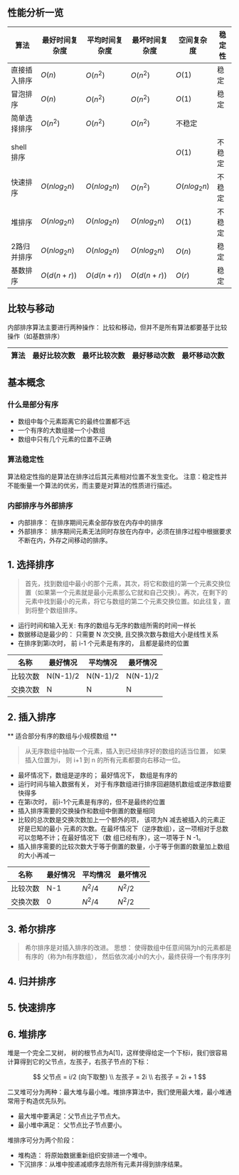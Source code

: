
## 性能分析一览

算法 |  最好时间复杂度 |  平均时间复杂度 | 最坏时间复杂度 | 空间复杂度 | 稳定性
--- | --- | --- | --- | --- |--- 
直接插入排序 | $O(n)$  | $O(n^2)$ | $O(n^2)$ |$O(1)$ | 稳定
冒泡排序 | $O(n)$ | $O(n^2)$ | $O(n^2)$ | $O(1)$ | 稳定
简单选择排序 | $O(n^2)$ | $O(n^2)$ | $O(n^2)$ | 不稳定
shell 排序 |  |  |  | $O(1)$ | 不稳定
快速排序 | $O(nlog_2n)$ |  $O(nlog_2n)$  | $O(n^2)$ | $O(nlog_2n)$ | 不稳定
堆排序 | $O(nlog_2n)$ |  $O(nlog_2n)$  | $O(nlog_2n)$ | $O(1)$ | 不稳定
2路归并排序 |  $O(nlog_2n)$ |  $O(nlog_2n)$  | $O(nlog_2n)$ | $O(n)$ | 稳定
基数排序 | $O(d(n+r))$ |  $O(d(n+r))$  | $O(d(n+r))$ | $O(r )$ | 稳定

## 比较与移动

内部排序算法主要进行两种操作： 比较和移动，但并不是所有算法都要基于比较操作（如基数排序）

算法 | 最好比较次数 | 最坏比较次数 | 最好移动次数 | 最坏移动次数 
--- | --- | --- | --- | ---



## 基本概念

### 什么是部分有序
-  数组中每个元素距离它的最终位置都不远
-  一个有序的大数组接一个小数组
-  数组中只有几个元素的位置不正确

### 算法稳定性
算法稳定性指的是算法在排序过后其元素相对位置不发生变化。 注意：稳定性并不能衡量一个算法的优劣，而主要是对算法的性质进行描述。

### 内部排序与外部排序

-  内部排序： 在排序期间元素全部存放在内存中的排序
-  外部排序： 排序期间元素无法同时存放在内存中，必须在排序过程中根据要求不断在内，外存之间移动的排序。


## 1. 选择排序
> 首先，找到数组中最小的那个元素，其次，将它和数组的第一个元素交换位置（如果第一个元素就是最小元素那么它就和自己交换）。再次，在剩下的元素中找到最小的元素，将它与数组的第二个元素交换位置。如此往复，直到将整个数组排序。

- 运行时间和输入无关: 有序的数组与无序的数组所需的时间一样长
- 数据移动是最少的： 只需要 N 次交换, 且交换次数与数组大小是线性关系
- 在排序到第i次时， 前 i-1 个元素是有序的， 且都是最终的位置

名称              |     最好情况           | 平均情况           | 最坏情况
---               |    ---                | ---               | ---
比较次数           |       N(N-1)/2        |       N(N-1)/2    | N(N-1)/2
交换次数           |         N             |          N       |   N


## 2. 插入排序
** 适合部分有序的数组与小规模数组 **

> 从无序数组中抽取一个元素，插入到已经排序好的数组的适当位置， 如果插入位置为i， 则 i+1 到 n 的所有元素都要向右移动一位。

- 最坏情况下，数组是逆序的； 最好情况下， 数组是有序的
- 运行时间与输入数据有关， 对于有序数组进行排序回避随机数组或逆序数组要快得多
- 在第i次时， 前i-1个元素是有序的，但不是最终的位置
- 插入排序需要的交换操作和数组中倒置的数量相同
- 比较的总次数是交换次数加上一个额外的项， 该项为N 减去被插入的元素正好是已知的最小
元素的次数。在最坏情况下（逆序数组），这一项相对于总数可以忽略不计；在最好情况下（数
组已经有序），这一项等于 N -1。
- 插入排序需要的比较次数大于等于倒置的数量，小于等于倒置的数量加上数组的大小再减一

名称               |     最好情况            | 平均情况           | 最坏情况
---                | ---                | ---               | ---
比较次数            |       N-1          |    $N^2/4$     | $N^2/2$
交换次数            |       0            |    $N^2/4$     | $N^2/2$

## 3. 希尔排序
> 希尔排序是对插入排序的改进。
思想： 使得数组中任意间隔为h的元素都是有序的（称为h有序数组）， 然后依次减小h的大小，最终获得一个有序序列



## 4. 归并排序


## 5. 快速排序


## 6. 堆排序

堆是一个完全二叉树， 树的根节点为A[1]，这样使得给定一个下标i，我们很容易计算得到它的父节点，左孩子，右孩子节点的下标：

$$
父节点 = i/2 (向下取整) \\
左孩子 = 2i  \\
右孩子 = 2i + 1
$$

二叉堆可分为两种：最大堆与最小堆。堆排序算法中，我们使用最大堆，最小堆通常用于构造优先队列。
- 最大堆中要满足：父节点比子节点大。
- 最小堆中满足： 父节点比子节点要小。

堆排序可分为两个阶段：
- 堆构造： 将原始数据重新组织安排进一个堆中。
- 下沉排序：从堆中按递减顺序去除所有元素并得到排序结果。
